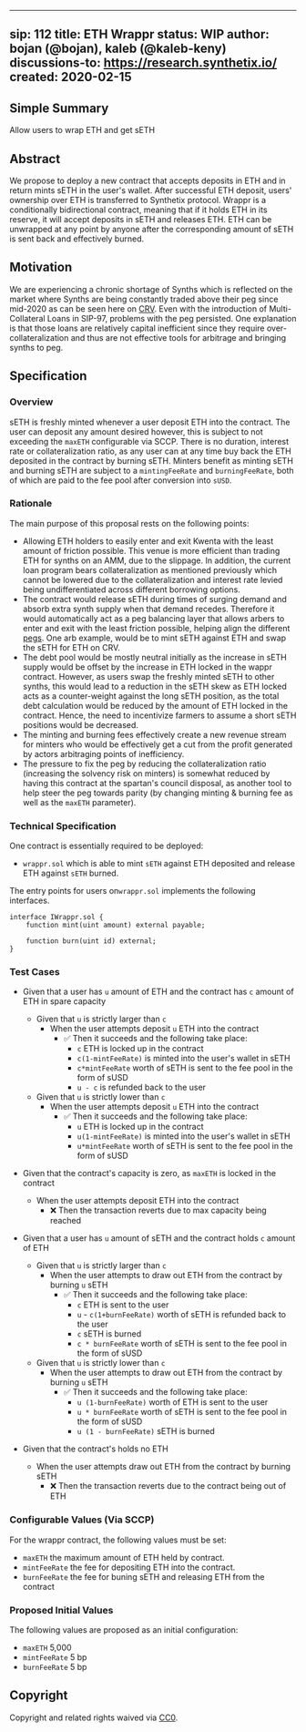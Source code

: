 
---
sip: 112
title: ETH Wrappr
status: WIP
author: bojan (@bojan), kaleb (@kaleb-keny)
discussions-to: https://research.synthetix.io/
created: 2020-02-15
---

<!--You can leave these HTML comments in your merged SIP and delete the visible duplicate text guides, they will not appear and may be helpful to refer to if you edit it again. This is the suggested template for new SIPs. Note that an SIP number will be assigned by an editor. When opening a pull request to submit your SIP, please use an abbreviated title in the filename, `sip-draft_title_abbrev.md`. The title should be 44 characters or less.-->

## Simple Summary
<!--"If you can't explain it simply, you don't understand it well enough." Simply describe the outcome the proposed changes intends to achieve. This should be non-technical and accessible to a casual community member.-->
Allow users to wrap ETH and get sETH

## Abstract
We propose to deploy a new contract that accepts deposits in ETH and in return mints sETH in the user's wallet. After successful ETH deposit, users' ownership over ETH is transferred to Synthetix protocol. Wrappr is a conditionally bidirectional contract, meaning that if it holds ETH in its reserve, it will accept deposits in sETH and releases ETH.
ETH can be unwrapped at any point by anyone after the corresponding amount of sETH is sent back and effectively burned.

## Motivation
<!--This is the problem statement. This is the *why* of the SIP. It should clearly explain *why* the current state of the protocol is inadequate.  It is critical that you explain *why* the change is needed, if the SIP proposes changing how something is calculated, you must address *why* the current calculation is innaccurate or wrong. This is not the place to describe how the SIP will address the issue!-->
We are experiencing a chronic shortage of Synths which is reflected on the market where Synths are being constantly traded above their peg since mid-2020 as can be seen here on [CRV](https://www.curve.fi/trade/susdv2/SUSD-USDC/6h). 
Even with the introduction of Multi-Collateral Loans in SIP-97, problems with the peg persisted. One explanation is that those loans are relatively capital inefficient since they require over-collateralization and thus are not effective tools for arbitrage and bringing synths to peg. 


## Specification
<!--The specification should describe the syntax and semantics of any new feature, there are five sections
1. Overview
2. Rationale
3. Technical Specification
4. Test Cases
5. Configurable Values
-->

### Overview
<!--This is a high level overview of *how* the SIP will solve the problem. The overview should clearly describe how the new feature will be implemented.-->
sETH is freshly minted whenever a user deposit ETH into the contract. The user can deposit any amount desired however, this is subject to not exceeding the `maxETH` configurable via SCCP. 
There is no duration, interest rate or collateralization ratio, as any user can at any time buy back the  ETH deposited in the contract by burning sETH.
Minters benefit as minting sETH and burning sETH  are subject to a  `mintingFeeRate` and  `burningFeeRate`,  both of which are paid to the fee pool after conversion into `sUSD`. 

### Rationale
<!--This is where you explain the reasoning behind how you propose to solve the problem. Why did you propose to implement the change in this way, what were the considerations and trade-offs. The rationale fleshes out what motivated the design and why particular design decisions were made. It should describe alternate designs that were considered and related work. The rationale may also provide evidence of consensus within the community, and should discuss important objections or concerns raised during discussion.-->
The main purpose of this proposal rests on the following points:
 - Allowing ETH holders to easily enter and exit Kwenta with the least amount of friction possible. This venue is more efficient than trading ETH for synths on an AMM,  due to the slippage. In addition, the current loan program bears collateralization as mentioned previously which cannot be lowered due to the collateralization and interest rate levied being undifferentiated across different borrowing options.  
-  The contract would  release sETH during times of surging demand and absorb extra synth supply when that demand recedes. Therefore it would automatically act as a peg balancing layer that allows arbers to enter and exit with the least friction possible, helping align the different [pegs](https://www.curve.fi/seth/). One arb example, would be to mint sETH against ETH and swap the sETH for ETH on CRV. 
- The debt pool would be mostly neutral initially as the increase in sETH supply would be offset by the increase in ETH locked in the wappr contract. However, as users swap the freshly minted sETH to other synths, this would lead to a reduction in the sETH skew as ETH locked acts as a counter-weight against the long sETH position, as the total debt calculation would be reduced by the amount of ETH locked in the contract. Hence, the need to incentivize farmers to assume a short sETH positions would be decreased.
- The minting and burning fees  effectively create a new revenue stream for minters who would be effectively get a cut from the profit generated by actors arbitraging points of inefficiency. 
- The pressure to fix the peg by reducing the collateralization ratio (increasing the solvency risk on minters) is somewhat reduced by having this contract at the spartan's council disposal, as another tool to help steer the peg towards parity (by changing minting & burning fee as well as the `maxETH` parameter).


### Technical Specification
One contract is essentially required to be deployed:
- `wrappr.sol` which is able  to mint `sETH` against ETH deposited and release ETH against `sETH` burned. 

The entry points for users on`wrappr.sol`  implements the following interfaces.
```
interface IWrappr.sol {
    function mint(uint amount) external payable;

    function burn(uint id) external;
}
```

### Test Cases
- Given that a user has `u` amount of ETH and the contract has `c` amount of ETH in spare capacity
  - Given that `u` is strictly larger than `c`
    - When the user attempts deposit `u` ETH into the contract
      - ✅ Then it succeeds and the following take place:
	      - `c` ETH is locked up in the contract
	      - `c(1-mintFeeRate)` is minted into the user's wallet in sETH
	      - `c*mintFeeRate` worth of sETH is sent to the fee pool in the form of sUSD
	      - `u - c` is refunded back to the user
  - Given that `u` is strictly  lower  than  `c`
    - When the user attempts deposit `u` ETH into the contract
      - ✅ Then it succeeds and the following take place:
	      - `u` ETH is locked up in the contract
	      - `u(1-mintFeeRate)` is minted into the user's wallet in sETH
	      - `u*mintFeeRate` worth of sETH is sent to the fee pool in the form of sUSD
 - Given that the contract's capacity is zero, as `maxETH` is locked in the contract
   - When the user attempts deposit ETH into the contract
     - ❌ Then the transaction reverts due to max capacity being reached

- Given that a user has `u` amount of sETH and the contract holds  `c` amount of ETH
  - Given that `u` is strictly larger than `c`
    - When the user attempts to draw out  ETH from the contract by burning `u` sETH 
      - ✅ Then it succeeds and the following take place:
	      - `c` ETH is sent to the user
	      - `u` - `c(1+burnFeeRate)` worth of sETH is refunded back to the user
	      - `c` sETH is burned
	      - `c * burnFeeRate` worth of sETH is sent to the fee pool in the form of sUSD
  - Given that `u` is strictly lower than  `c`
    - When the user attempts to draw out ETH from the contract by burning `u` sETH
      - ✅ Then it succeeds and the following take place:
	      - `u (1-burnFeeRate)` worth of  ETH is sent to the user
	      - `u * burnFeeRate` worth of sETH is sent to the fee pool in the form of sUSD
	      - `u (1 - burnFeeRate)` sETH is burned
 - Given that the contract's holds no ETH
   - When the user attempts draw out ETH from the contract by burning sETH
     - ❌ Then the transaction reverts due to the contract being out of ETH

### Configurable Values (Via SCCP)
<!--Please list all values configurable via SCCP under this implementation.-->
For the wrappr contract, the following values must be set:
- `maxETH` the maximum amount of ETH held by contract.
- `mintFeeRate` the fee for depositing ETH into the contract.
- `burnFeeRate` the fee for buning sETH and releasing ETH from the contract

### Proposed Initial Values
The following values are proposed as an initial configuration:
- `maxETH` 5,000
- `mintFeeRate` 5 bp
- `burnFeeRate`  5 bp
 
## Copyright
Copyright and related rights waived via [CC0](https://creativecommons.org/publicdomain/zero/1.0/).